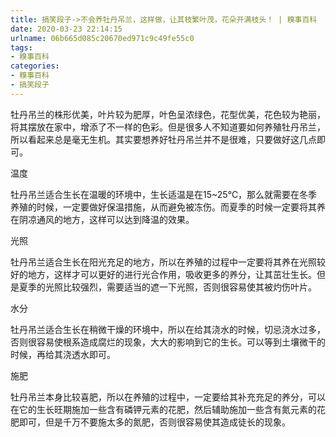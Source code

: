 ```yaml
---
title: 搞笑段子->不会养牡丹吊兰，这样做，让其枝繁叶茂，花朵开满枝头！ | 糗事百科
date: 2020-03-23 22:14:15
urlname: 06b665d085c20670ed971c9c49fe55c0
tags: 
- 糗事百科
categories:
- 糗事百科
- 搞笑段子
---
```

牡丹吊兰的株形优美，叶片较为肥厚，叶色呈浓绿色，花型优美，花色较为艳丽，将其摆放在家中，增添了不一样的色彩。但是很多人不知道要如何养殖牡丹吊兰，所以看起来总是毫无生机。其实要想养好牡丹吊兰并不是很难，只要做好这几点即可。

温度

牡丹吊兰适合生长在温暖的环境中，生长适温是在15~25℃，那么就需要在冬季养殖的时候，一定要做好保温措施，从而避免被冻伤。而夏季的时候一定要将其养在阴凉通风的地方，这样可以达到降温的效果。

光照

牡丹吊兰适合生长在阳光充足的地方，所以在养殖的过程中一定要将其养在光照较好的地方，这样才可以更好的进行光合作用，吸收更多的养分，让其茁壮生长。但是夏季的光照比较强烈，需要适当的遮一下光照，否则很容易使其被灼伤叶片。

水分

牡丹吊兰适合生长在稍微干燥的环境中，所以在给其浇水的时候，切忌浇水过多，否则很容易使根系造成腐烂的现象，大大的影响到它的生长。可以等到土壤微干的时候，再给其浇透水即可。

施肥

牡丹吊兰本身比较喜肥，所以在养殖的过程中，一定要给其补充充足的养分，可以在它的生长旺期施加一些含有磷钾元素的花肥，然后辅助施加一些含有氮元素的花肥即可，但是千万不要施太多的氮肥，否则很容易使其造成徒长的现象。


